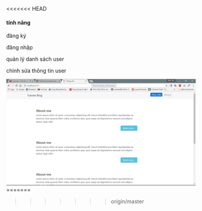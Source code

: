 <<<<<<< HEAD
<h4>tính năng</h4>
<p>đăng ký</p>
<p>đăng nhập</p>
<p>quản lý danh sách user</p>
<p>chỉnh sửa thông tin user</p>

<img src="Screenshot.png" >
=======

>>>>>>> origin/master
